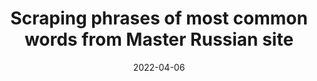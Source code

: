 ---
slug: "/blog/scraping-master-russian"
date: "2022-04-06"
title: "Scraping phrases of most common words from Master Russian site"
---